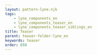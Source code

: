 ```yaml
---
layout: pattern-lyne.njk
tags: 
    - lyne_components_en
    - lyne_components_teaser_en
    - lyne_components_teaser_siblings_en
title: Teaser
parent: teaser-folder-lyne_en
keywords: teaser
order: 650
---
```

